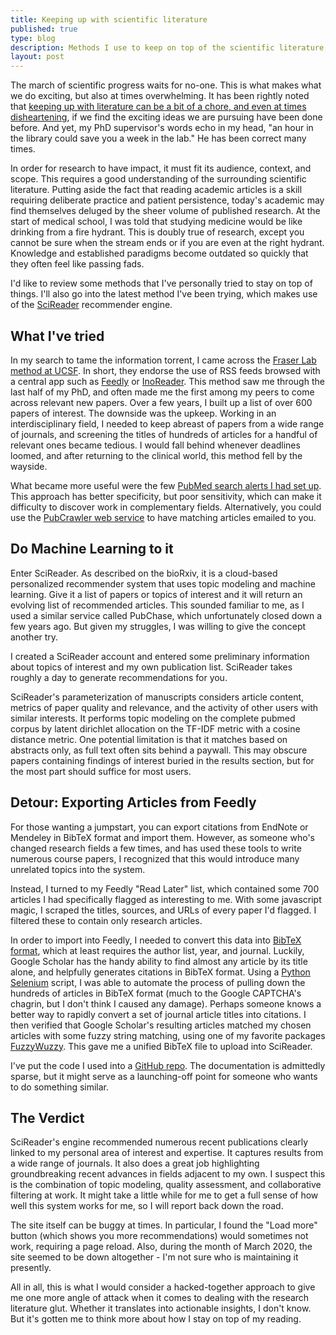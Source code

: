 ```yaml
---
title: Keeping up with scientific literature
published: true
type: blog
description: Methods I use to keep on top of the scientific literature, ranging from RSS feeds, to email alerts, to the SciReader recommender engine.
layout: post
---
```


The march of scientific progress waits for no-one. This is what makes what we do
exciting, but also at times overwhelming. It has been rightly noted that
[keeping up with literature can be a bit of a chore, and even at times disheartening](https://www.sciencemag.org/careers/2016/11/how-keep-scientific-literature),
if we find the exciting ideas we are pursuing have been done before. And yet,
my PhD supervisor's words echo in my head, "an hour in the library could save
you a week in the lab." He has been correct many times.

In order for research to have impact, it must fit its audience, context,
and scope. This requires a good understanding of the surrounding scientific
literature. Putting aside the fact that reading academic articles is a
skill requiring deliberate practice and patient persistence, today's
academic may find themselves deluged by the sheer volume of published
research. At the start of medical school, I was told that studying
medicine would be like drinking from a fire hydrant. This is doubly true
of research, except you cannot be sure when the stream ends or if you are
even at the right hydrant. Knowledge and established paradigms
become outdated so quickly that they often feel like passing fads.

I'd like to review some methods that I've personally tried to stay on
top of things. I'll also go into the latest method
I've been trying, which makes use of the
[SciReader](http://scireader.org/) recommender engine.

## What I've tried

In my search to tame the information torrent, I came across the
[Fraser Lab method at UCSF](https://fraserlab.com/2013/09/28/The-Fraser-Lab-method-of-following-the-scientific-literature/).
In short, they endorse the use of RSS feeds browsed with a central
app such as [Feedly](https://feedly.com/) or [InoReader](https://www.inoreader.com/).
This method saw me through the last half of my PhD, and often made me
the first among my peers to come across relevant new papers.
Over a few years, I built up a list of over 600 papers of interest.
The downside was the upkeep. Working in an interdisciplinary
field, I needed to keep abreast of papers from a wide range of journals,
and screening the titles of hundreds of articles for a
handful of relevant ones became tedious. I would fall behind whenever
deadlines loomed, and after returning to the clinical world,
this method fell by the wayside.

What became more useful were the few [PubMed search alerts I had set up](https://www.nlm.nih.gov/bsd/disted/pubmedtutorial/040_060.html).
This approach has better specificity, but poor sensitivity,
which can make it difficulty to discover work in complementary fields.
Alternatively, you could use the [PubCrawler web service](http://pubcrawler.gen.tcd.ie/)
to have matching articles emailed to you.

## Do Machine Learning to it

Enter SciReader. As described on the bioRxiv, it is a cloud-based personalized recommender system
that uses topic modeling and machine learning. Give it a list of papers or topics of interest
 and it will return an evolving list of recommended articles. This sounded familiar to me,
as I used a similar service called PubChase, which unfortunately closed down a few years ago.
But given my struggles, I was willing to give the concept another try.

I created a SciReader account and entered some preliminary information about topics of interest
and my own publication list. SciReader takes roughly a day to generate recommendations for you.

SciReader's parameterization of manuscripts considers article content,
metrics of paper quality and relevance, and the activity of other users with similar interests.
It performs topic modeling on the complete pubmed corpus by latent dirichlet allocation on the
TF-IDF metric with a cosine distance metric. One potential limitation is that it matches
based on abstracts only, as full text often sits behind a paywall. This may obscure
papers containing findings of interest buried in the results section, but for the
most part should suffice for most users.

## Detour: Exporting Articles from Feedly

For those wanting a jumpstart, you can export citations from EndNote or Mendeley in BibTeX format
and import them. However, as someone who's changed research fields a few times, and has used
these tools to write numerous course papers, I recognized that this would introduce many
unrelated topics into the system.

Instead, I turned to my Feedly "Read Later" list, which contained some 700 articles I had specifically
flagged as interesting to me. With some javascript magic, I scraped the titles, sources, and URLs of
every paper I'd flagged. I filtered these to contain only research articles.

In order to import into Feedly, I needed to convert this data into
[BibTeX format](http://www.bibtex.org/Format/),
which at least requires the author list, year, and journal.
Luckily, Google Scholar has the handy ability to find almost any
article by its title alone, and
helpfully generates citations in BibTeX format. Using a
[Python Selenium](https://selenium-python.readthedocs.io/) script, I was able to automate the
process of pulling down the hundreds of articles in BibTeX format (much to the Google CAPTCHA's
chagrin, but I don't think I caused any damage). Perhaps someone knows a better
way to rapidly convert a set of journal article titles into citations.
I then verified that Google Scholar's resulting articles matched
my chosen articles with some fuzzy string matching, using one of my favorite packages
[FuzzyWuzzy](https://github.com/seatgeek/fuzzywuzzy). This gave me a unified BibTeX file to
upload into SciReader.

I've put the code I used into a [GitHub repo](https://github.com/eyzhao/feedly-to-scireader).
The documentation is admittedly sparse, but it might serve as a launching-off point
for someone who wants to do something similar.

## The Verdict

SciReader's engine recommended numerous recent publications clearly linked to my personal area of
interest and expertise. It captures results from a wide range of journals. It also does a great
job highlighting groundbreaking recent advances in fields adjacent to my own. I suspect this
is the combination of topic modeling, quality assessment, and collaborative filtering at work.
It might take a little while for me to get a full sense of how well this system works for me,
so I will report back down the road.

The site itself can be buggy at times. In particular, I found the "Load more" button 
(which shows you more recommendations) would sometimes not work, requiring a page reload.
Also, during the month of March 2020, the site seemed to be down altogether - I'm not sure
who is maintaining it presently.

All in all, this is what I would consider a hacked-together approach to give me one
more angle of attack when it comes to dealing with the research literature glut.
Whether it translates into actionable insights, I don't know. But it's gotten me to
think more about how I stay on top of my reading.
